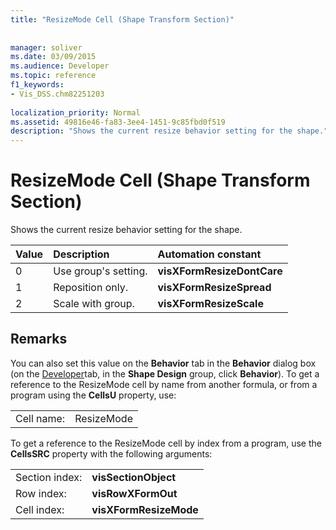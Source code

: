 ```yaml
---
title: "ResizeMode Cell (Shape Transform Section)"
 
 
manager: soliver
ms.date: 03/09/2015
ms.audience: Developer
ms.topic: reference
f1_keywords:
- Vis_DSS.chm82251203
 
localization_priority: Normal
ms.assetid: 49816e46-fa83-3ee4-1451-9c85fbd0f519
description: "Shows the current resize behavior setting for the shape."
---
```


# ResizeMode Cell (Shape Transform Section)

Shows the current resize behavior setting for the shape.
  
|**Value**|**Description**|**Automation constant**|
|:-----|:-----|:-----|
|0  <br/> |Use group's setting.  <br/> |**visXFormResizeDontCare** <br/> |
|1  <br/> |Reposition only.  <br/> |**visXFormResizeSpread** <br/> |
|2  <br/> |Scale with group.  <br/> |**visXFormResizeScale** <br/> |
   
## Remarks

You can also set this value on the **Behavior** tab in the **Behavior** dialog box (on the [Developer](run-in-developer-mode-display-the-developer-tab.md)tab, in the **Shape Design** group, click **Behavior**). To get a reference to the ResizeMode cell by name from another formula, or from a program using the **CellsU** property, use: 
  
|||
|:-----|:-----|
|Cell name:  <br/> |ResizeMode  <br/> |
   
To get a reference to the ResizeMode cell by index from a program, use the **CellsSRC** property with the following arguments: 
  
|||
|:-----|:-----|
|Section index:  <br/> |**visSectionObject** <br/> |
|Row index:  <br/> |**visRowXFormOut** <br/> |
|Cell index:  <br/> |**visXFormResizeMode** <br/> |
   

